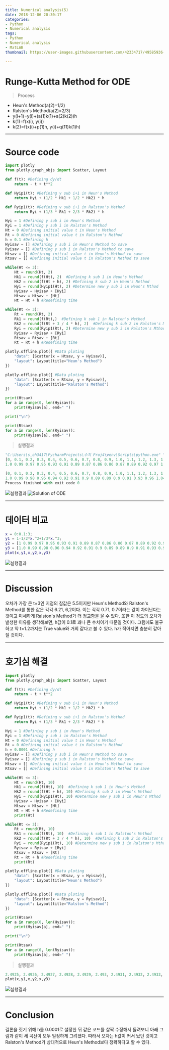 ```yaml
---
title: Numerical analysis(5)
date: 2018-12-06 20:30:17
categories:
- Python
- Numerical analysis
tags:
- Python
- Numerical analysis
- MatLAB
thumbnail: https://user-images.githubusercontent.com/42334717/49585936-1a3d2380-f9a3-11e8-995a-371b124f9803.png

---
```

# Runge-Kutta Method for ODE

> Process
+ Heun's Method(a(2)=1/2)
+ Ralston's Method(a(2)=2/3)
+ y(i+1)=y(i)+(a(1)k(1)+a(2)k(2))h
+ k(1)=f(x(i), y(i))
+ k(2)=f(x(i)+p(1)h, y(i)+q(11)k(1)h)

<!-- more -->
***
# Source code

~~~Python
import plotly
from plotly.graph_objs import Scatter, Layout

def f(t): #Defining dy/dt
    return - t + t**2

def Hyip1(t): #Defining y sub i+1 in Heun's Method
    return Hyi + (1/2 * Hk1 + 1/2 * Hk2) * h

def Ryip1(t): #Defining y sub i+1 in Ralston's Method
    return Ryi + (1/3 * Rk1 + 2/3 * Rk2) * h

Hyi = 1 #Defining y sub i in Heun's Method
Ryi = 1 #Defining y sub i in Ralston's Method
Ht = 0 #Defining initial value t in Heun's Method
Rt = 0 #Defining initial value t in Ralston's Method
h = 0.1 #Defining h
Hyisav = [] #Defining y sub i in Heun's Method to save
Ryisav = [] #Defining y sub i in Ralston's Method to save
Htsav = [] #Defining initial value t in Heun's Method to save
Rtsav = [] #Defining initial value t in Ralston's Method to save

while(Ht <= 3):
    Ht = round(Ht, 2)
    Hk1 = round(f(Ht), 2)  #Defining k sub 1 in Heun's Method
    Hk2 = round(f(Ht + h), 2) #Defining k sub 2 in Heun's Method
    Hyi = round(Hyip1(Ht), 2) #Determine new y sub i in Heun's Mthod
    Hyisav = Hyisav + [Hyi]
    Htsav = Htsav + [Ht]
    Ht = Ht + h #Redefining time

while(Rt <= 3):
    Rt = round(Rt, 2)
    Rk1 = round(f(Rt),)  #Defining k sub 1 in Ralston's Method
    Rk2 = round(f(Rt + 3 / 4 * h), 2)  #Defining k sub 2 in Ralston's Method
    Ryi = round(Ryip1(Rt), 2) #Determine new y sub i in Ralston's Mthod
    Ryisav = Ryisav + [Ryi]
    Rtsav = Rtsav + [Rt]
    Rt = Rt + h #Redefining time

plotly.offline.plot({ #Data ploting
    "data": [Scatter(x = Htsav, y = Hyisav)],
    "layout": Layout(title="Heun's Method")
})

plotly.offline.plot({ #Data ploting
    "data": [Scatter(x = Rtsav, y = Ryisav)],
    "layout": Layout(title="Ralston's Method")
})

print(Htsav)
for a in range(0, len(Hyisav)):
    print(Hyisav[a], end=" ")

print("\n")

print(Rtsav)
for a in range(0, len(Ryisav)):
    print(Hyisav[a], end=" ")
~~~
> 실행결과

~~~Python
"C:\Users\s_oh3417\PycharmProjects\수치 Proj4\venv\Scripts\python.exe" "C:/Users/s_oh3417/PycharmProjects/수치 Proj4/Main.py"
[0, 0.1, 0.2, 0.3, 0.4, 0.5, 0.6, 0.7, 0.8, 0.9, 1.0, 1.1, 1.2, 1.3, 1.4, 1.5, 1.6, 1.7, 1.8, 1.9, 2.0, 2.1, 2.2, 2.3, 2.4, 2.5, 2.6, 2.7, 2.8, 2.9, 3.0]
1.0 0.99 0.97 0.95 0.93 0.91 0.89 0.87 0.86 0.86 0.87 0.89 0.92 0.97 1.04 1.13 1.24 1.37 1.53 1.72 1.94 2.19 2.47 2.79 3.15 3.55 3.99 4.47 5.0 5.58 6.21 

[0, 0.1, 0.2, 0.3, 0.4, 0.5, 0.6, 0.7, 0.8, 0.9, 1.0, 1.1, 1.2, 1.3, 1.4, 1.5, 1.6, 1.7, 1.8, 1.9, 2.0, 2.1, 2.2, 2.3, 2.4, 2.5, 2.6, 2.7, 2.8, 2.9, 3.0]
1.0 0.99 0.98 0.96 0.94 0.92 0.91 0.9 0.89 0.89 0.9 0.91 0.93 0.96 1.04 1.13 1.24 1.37 1.51 1.71 1.93 2.17 2.46 2.78 3.12 3.52 3.95 4.45 4.98 5.57 6.2 
Process finished with exit code 0
~~~
![실행결과](https://user-images.githubusercontent.com/42334717/49585936-1a3d2380-f9a3-11e8-995a-371b124f9803.png)
![Solution of ODE](https://user-images.githubusercontent.com/42334717/49585939-1ad5ba00-f9a3-11e8-8986-7fd7c4d8597b.png)
***
# 데이터 비교

~~~Matlab
x = 0:0.1:3;
y1 = 1-1/2*x.^2+1/3*x.^3;
y2 = [1 0.99 0.97 0.95 0.93 0.91 0.89 0.87 0.86 0.86 0.87 0.89 0.92 0.97 1.04 1.13 1.24 1.37 1.53 1.72 1.94 2.19 2.47 2.79 3.15 3.55 3.99 4.47 5.0 5.58 6.21]
y3 = [1.0 0.99 0.98 0.96 0.94 0.92 0.91 0.9 0.89 0.89 0.9 0.91 0.93 0.96 1.04 1.13 1.24 1.37 1.51 1.71 1.93 2.17 2.46 2.78 3.12 3.52 3.95 4.45 4.98 5.57 6.2]
plot(x,y1,x,y2,x,y3)
~~~
![실행결과](https://user-images.githubusercontent.com/42334717/49587478-4c508480-f9a7-11e8-8aa2-1c359dbb2968.jpg)
***
# Discussion

 오차가 가장 큰 t=3인 지점의 참값은 5.5이지만 Heun's Method와 Ralston's Method를 통한 값은 각각 6.21, 6,2이다. 이는 각각 0.71, 0.7이라는 값이 차이난다는 것이고 미세하게 Ralston's Method가 더 정교함을 울 수 있다. 또한 이 정도의 오차가 발생한 이유를 생각해보면, h값이 0.1로 꽤나 큰 수치이기 때문일 것이다. 그럼에도 불구하고 약 t=1.2까지는 True value와 거의 같다고 볼 수 있다. h가 작아지면 충분히 같아질 것이다.

***
# 호기심 해결

~~~Python
import plotly
from plotly.graph_objs import Scatter, Layout

def f(t): #Defining dy/dt
    return - t + t**2

def Hyip1(t): #Defining y sub i+1 in Heun's Method
    return Hyi + (1/2 * Hk1 + 1/2 * Hk2) * h

def Ryip1(t): #Defining y sub i+1 in Ralston's Method
    return Ryi + (1/3 * Rk1 + 2/3 * Rk2) * h

Hyi = 1 #Defining y sub i in Heun's Method
Ryi = 1 #Defining y sub i in Ralston's Method
Ht = 0 #Defining initial value t in Heun's Method
Rt = 0 #Defining initial value t in Ralston's Method
h = 0.0001 #Defining h
Hyisav = [] #Defining y sub i in Heun's Method to save
Ryisav = [] #Defining y sub i in Ralston's Method to save
Htsav = [] #Defining initial value t in Heun's Method to save
Rtsav = [] #Defining initial value t in Ralston's Method to save

while(Ht <= 3):
    Ht = round(Ht, 10)
    Hk1 = round(f(Ht), 10)  #Defining k sub 1 in Heun's Method
    Hk2 = round(f(Ht + h), 10) #Defining k sub 2 in Heun's Method
    Hyi = round(Hyip1(Ht), 10) #Determine new y sub i in Heun's Mthod
    Hyisav = Hyisav + [Hyi]
    Htsav = Htsav + [Ht]
    Ht = Ht + h #Redefining time
    print(Ht)

while(Rt <= 3):
    Rt = round(Rt, 10)
    Rk1 = round(f(Rt), 10)  #Defining k sub 1 in Ralston's Method
    Rk2 = round(f(Rt + 3 / 4 * h), 10)  #Defining k sub 2 in Ralston's Method
    Ryi = round(Ryip1(Rt), 10) #Determine new y sub i in Ralston's Mthod
    Ryisav = Ryisav + [Ryi]
    Rtsav = Rtsav + [Rt]
    Rt = Rt + h #Redefining time
    print(Rt)

plotly.offline.plot({ #Data ploting
    "data": [Scatter(x = Htsav, y = Hyisav)],
    "layout": Layout(title="Heun's Method")
})

plotly.offline.plot({ #Data ploting
    "data": [Scatter(x = Rtsav, y = Ryisav)],
    "layout": Layout(title="Ralston's Method")
})

print(Htsav)
for a in range(0, len(Hyisav)):
    print(Hyisav[a], end=" ")

print("\n")

print(Rtsav)
for a in range(0, len(Ryisav)):
    print(Ryisav[a], end=" ")
~~~
> 실행결과

~~~Python
2.4925, 2.4926, 2.4927, 2.4928, 2.4929, 2.493, 2.4931, 2.4932, 2.4933, 2.4934, 2.4935, 2.4936, 2.4937, 2.4938, 2.4939, 2.494, 2.4941, 2.4942, 2.4943, 2.4944, 2.4945, 2.4946, 2.4947, 2.4948, 2.4949, 2.495, ..., 5.4946022248 5.4952017999 5.495801425 5.4964011 5.497000825 5.4976006 5.498200425 5.4988003 5.499400225 5.5000002 5.500600225]
plot(x,y1,x,y2,x,y3)
~~~
![실행결과](https://user-images.githubusercontent.com/42334717/49588816-12817d00-f9ab-11e8-91be-6bf017ce6451.jpg)
***
# Conclusion

결론을 짓기 위해 h를 0.0001로 설정한 뒤 같은 코드를 살짝 수정해서 돌려보니 아래 그림과 같이 세 곡선이 모두 일정하게 그려졌다. 따라서 오차는 h값이 커서 났던 것이고 Ralston's Method가 상대적으로 Heun's Method보다 정확하다고 할 수 있다.